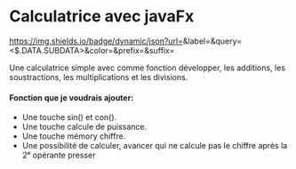 <h1> Calculatrice avec javaFx </h1>

https://img.shields.io/badge/dynamic/json?url=<URL>&label=<LABEL>&query=<$.DATA.SUBDATA>&color=<COLOR>&prefix=<PREFIX>&suffix=<SUFFIX>



<p>Une calculatrice simple avec comme fonction développer, les additions, les soustractions, les multiplications et les divisions.</p>

<h4>Fonction que je voudrais ajouter:</h4>
<ul>
  <li>Une touche sin() et con().</li>
  <li>Une touche calcule de puissance.</li>
  <li>Une touche mémory chiffre.</li>
  <li>Une possibilité de calculer, avancer qui ne calcule pas le chiffre après la 2ᵉ opérante presser</li>
</ul>
